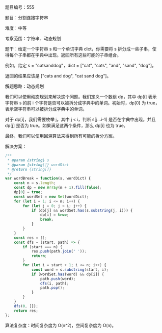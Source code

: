题目编号：555

题目：分割连接字符串

难度：中等

考察范围：字符串、动态规划

题干：给定一个字符串 s 和一个单词字典 dict，你需要将 s 拆分成一些子串，使得每个子串都在字典中出现。返回所有这些可能的子串组合。

例如，给定 s = "catsanddog"，dict = ["cat", "cats", "and", "sand", "dog"]。

返回的结果应该是 ["cats and dog", "cat sand dog"]。

解题思路：动态规划

我们可以使用动态规划来解决这个问题。我们定义一个数组 dp，其中 dp[i] 表示字符串 s 的前 i 个字符是否可以被拆分成字典中的单词。初始时，dp[0] 为 true，表示空字符串可以被拆分成字典中的单词。

对于 dp[i]，我们需要枚举 j，其中 j < i，判断 s[j...i-1] 是否在字典中出现，并且 dp[j] 是否为 true。如果满足这两个条件，那么 dp[i] 也为 true。

最终，我们可以使用回溯算法来得到所有可能的拆分方案。

解决方案：

```javascript
/**
 * @param {string} s
 * @param {string[]} wordDict
 * @return {string[]}
 */
var wordBreak = function(s, wordDict) {
    const n = s.length;
    const dp = new Array(n + 1).fill(false);
    dp[0] = true;
    const wordSet = new Set(wordDict);
    for (let i = 1; i <= n; i++) {
        for (let j = 0; j < i; j++) {
            if (dp[j] && wordSet.has(s.substring(j, i))) {
                dp[i] = true;
                break;
            }
        }
    }
    const res = [];
    const dfs = (start, path) => {
        if (start === n) {
            res.push(path.join(' '));
            return;
        }
        for (let i = start + 1; i <= n; i++) {
            const word = s.substring(start, i);
            if (wordSet.has(word) && dp[i]) {
                path.push(word);
                dfs(i, path);
                path.pop();
            }
        }
    }
    dfs(0, []);
    return res;
};
```

算法复杂度：时间复杂度为 O(n^2)，空间复杂度为 O(n)。